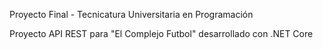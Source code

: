 Proyecto Final - Tecnicatura Universitaria en Programación

Proyecto API REST para "El Complejo Futbol" desarrollado con .NET Core
